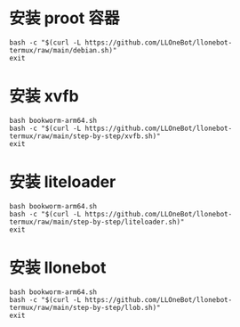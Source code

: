 # 安装 proot 容器

```shell
bash -c "$(curl -L https://github.com/LLOneBot/llonebot-termux/raw/main/debian.sh)"
exit
```

# 安装 xvfb

```shell
bash bookworm-arm64.sh
bash -c "$(curl -L https://github.com/LLOneBot/llonebot-termux/raw/main/step-by-step/xvfb.sh)"
exit
```

# 安装 liteloader

```shell
bash bookworm-arm64.sh
bash -c "$(curl -L https://github.com/LLOneBot/llonebot-termux/raw/main/step-by-step/liteloader.sh)"
exit
```

# 安装 llonebot

```shell
bash bookworm-arm64.sh
bash -c "$(curl -L https://github.com/LLOneBot/llonebot-termux/raw/main/step-by-step/llob.sh)"
exit
```